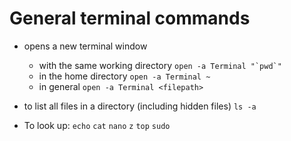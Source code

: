 # General terminal commands

* opens a new terminal window 
    - with the same working directory
    ```open -a Terminal "`pwd`"```
    - in the home directory
    ```open -a Terminal ~```
    - in general
    ```open -a Terminal <filepath>```

* to list all files in a directory (including hidden files)
    ```ls -a```

* To look up: 
    ```echo```
    ```cat```
    ```nano```
    ```z```
    ```top```
    ```sudo```